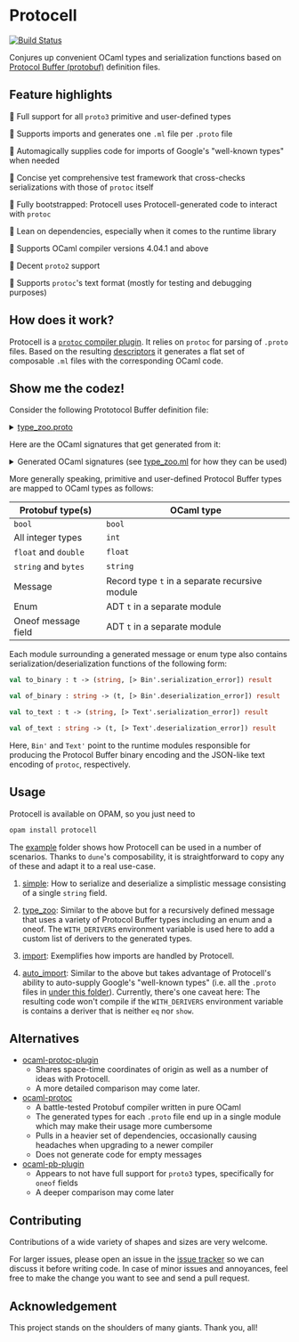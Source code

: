 # Protocell

[![Build Status](https://travis-ci.org/martinslota/protocell.svg?branch=master)](https://travis-ci.org/martinslota/protocell)

Conjures up convenient OCaml types and serialization functions based on
[Protocol Buffer (protobuf)](https://developers.google.com/protocol-buffers)
definition files.

## Feature highlights

:camel: Full support for all `proto3` primitive and user-defined types

:camel: Supports imports and generates one `.ml` file per `.proto` file

:camel: Automagically supplies code for imports of Google's "well-known types" when needed

:camel: Concise yet comprehensive test framework that cross-checks serializations with those of `protoc` itself

:camel: Fully bootstrapped: Protocell uses Protocell-generated code to interact with `protoc`

:camel: Lean on dependencies, especially when it comes to the runtime library

:camel: Supports OCaml compiler versions 4.04.1 and above

:camel: Decent `proto2` support

:camel: Supports `protoc`'s text format (mostly for testing and debugging purposes)

## How does it work?

Protocell is a [`protoc` compiler
plugin](https://developers.google.com/protocol-buffers/docs/reference/other).
It relies on `protoc` for parsing of `.proto` files. Based on the resulting
[descriptors](https://github.com/protocolbuffers/protobuf/blob/master/src/google/protobuf/compiler/plugin.proto)
it generates a flat set of composable `.ml` files with the corresponding
OCaml code.

## Show me the codez!

Consider the following Prototocol Buffer definition file:

<details>
  <summary><a href="example/type_zoo/type_zoo.proto">type_zoo.proto</a></summary>
  
```protobuf
syntax = "proto3";

enum Platypus {
  SITTING = 0;
  STANDING = 1;
  LYING = 2;
  OTHER = 3;
}

message Exposition {
  int32 alpaca = 1;
  int64 bear = 2;
  sint32 cuckoo = 3;
  sint64 dolphin = 4;
  uint32 elephant = 5;
  uint64 fox = 6;
  fixed32 giraffe = 7;
  repeated fixed64 hest = 8;
  sfixed32 indri = 9;
  sfixed64 jellyfish = 10;
  float kingfisher = 11;
  double llama = 12;
  bool meerkat = 13;
  string nightingale = 14;
  bytes octopus = 15;
  Platypus platypus = 16;
  oneof cute {
    string quetzal = 17;
    string redPanda = 18;
  }
  repeated Exposition pavilion = 19;
}
```
</details>

Here are the OCaml signatures that get generated from it:

<details>
  <summary>Generated OCaml signatures (see <a href="example/type_zoo/type_zoo.ml">type_zoo.ml</a> for how they can be used)</summary>
  
```ocaml
module Platypus : sig
  type t =
    | Sitting
    | Standing
    | Lying
    | Other
  [@@deriving eq, show]

  val default : unit -> t

  val to_int : t -> int

  val of_int : int -> t option

  val to_string : t -> string

  val of_string : string -> t option
end

module rec Exposition : sig
  module Cute : sig
    type t =
      | Quetzal of string
      | Red_panda of string
    [@@deriving eq, show]

    val quetzal : string -> t
    val red_panda : string -> t
  end

  type t = {
    alpaca : int;
    bear : int;
    cuckoo : int;
    dolphin : int;
    elephant : int;
    fox : int;
    giraffe : int;
    hest : int list;
    indri : int;
    jellyfish : int;
    kingfisher : float;
    llama : float;
    meerkat : bool;
    nightingale : string;
    octopus : string;
    platypus : Platypus.t;
    cute : Cute.t option;
    pavilion : Exposition.t list;
  }
  [@@deriving eq, show]

  val to_binary : t -> (string, [> Bin'.serialization_error]) result

  val of_binary : string -> (t, [> Bin'.deserialization_error]) result

  val to_text : t -> (string, [> Text'.serialization_error]) result

  val of_text : string -> (t, [> Text'.deserialization_error]) result
end
```
</details>

More generally speaking, primitive and user-defined Protocol Buffer types are mapped to OCaml types as follows:

| Protobuf type(s) | OCaml type |
| --- | --- |
| `bool` | `bool` |
| All integer types | `int` |
| `float` and `double` | `float` |
| `string` and `bytes` | `string` |
| Message | Record type `t` in a separate recursive module |
| Enum | ADT `t` in a separate module |
| Oneof message field | ADT `t` in a separate module |

Each module surrounding a generated message or enum type also contains
serialization/deserialization functions of the following form:

```ocaml
val to_binary : t -> (string, [> Bin'.serialization_error]) result

val of_binary : string -> (t, [> Bin'.deserialization_error]) result

val to_text : t -> (string, [> Text'.serialization_error]) result

val of_text : string -> (t, [> Text'.deserialization_error]) result
```

Here, `Bin'` and `Text'` point to the runtime modules responsible for
producing the Protocol Buffer binary encoding and the JSON-like text encoding
of `protoc`, respectively.

## Usage

Protocell is available on OPAM, so you just need to

```sh
opam install protocell
```

The [example](example) folder shows how Protocell can be used in a number
of scenarios. Thanks to `dune`'s composability, it is straightforward to copy
any of these and adapt it to a real use-case.

1. [simple](example/simple): How to serialize and deserialize a simplistic
message consisting of a single `string` field.

1. [type_zoo](example/type_zoo): Similar to the above but for a recursively
defined message that uses a variety of Protocol Buffer types including an
enum and a oneof. The `WITH_DERIVERS` environment variable is used here to
add a custom list of derivers to the generated types.

1. [import](example/import): Exemplifies how imports are handled by Protocell.

1. [auto_import](example/auto_import): Similar to the above but takes
advantage of Protocell's ability to auto-supply Google's "well-known types"
(i.e. all the `.proto` files in [under this
folder](https://github.com/protocolbuffers/protobuf/tree/master/src/google/protobuf)).
Currently, there's one caveat here: The resulting code won't compile if the
`WITH_DERIVERS` environment variable is contains a deriver that is neither
`eq` nor `show`.

## Alternatives

* [ocaml-protoc-plugin](https://github.com/issuu/ocaml-protoc-plugin)
  * Shares space-time coordinates of origin as well as a number of ideas with
    Protocell.
  * A more detailed comparison may come later.
* [ocaml-protoc](https://github.com/mransan/ocaml-protoc)
  * A battle-tested Protobuf compiler written in pure OCaml
  * The generated types for each `.proto` file end up in a single module which
    may make their usage more cumbersome
  * Pulls in a heavier set of dependencies, occasionally causing headaches when
    upgrading to a newer compiler
  * Does not generate code for empty messages
* [ocaml-pb-plugin](https://github.com/yallop/ocaml-pb-plugin)
  * Appears to not have full support for `proto3` types, specifically for
    `oneof` fields
  * A deeper comparison may come later

## Contributing

Contributions of a wide variety of shapes and sizes are very welcome.

For larger issues, please open an issue in the [issue
tracker](https://github.com/martinslota/protocell/issues) so we can discuss
it before writing code. In case of minor issues and annoyances, feel free to
make the change you want to see and send a pull request.

## Acknowledgement

This project stands on the shoulders of many giants. Thank you, all!
